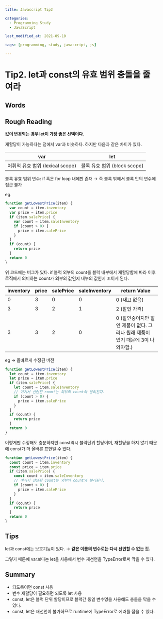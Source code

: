 ```yaml
---
title: Javascript Tip2

categories:
  - Programming Study
  - JavaScript

last_modified_at: 2021-09-10

tags: [programming, study, javascript, js]

---
```


# Tip2. let과 const의 유효 범위 충돌을 줄여라

## Words



## Rough Reading

**값이 변경되는 경우 let이 가장 좋은 선택이다.**

재할당이 가능하다는 점에서 var과 비슷하다. 하지만 다음과 같은 차이가 있다.

| var                              | let                          |
| -------------------------------- | ---------------------------- |
| 어휘적 유효 범위 (lexical scope) | 블록 유효 범위 (block scope) |

블록 유효 범위 변수: if 혹은 for loop 내에만 존재 → 즉 블록 밖에서 블록 안의 변수에 접근 불가

eg.

~~~javascript
function getLowestPrice(item) {
  var count = item.inventory
  var price = item.price
  if (item.salePrice) {
    var count = item.saleInventory
    if (count > 0) {
      price = item.salePrice
    }
  }
  if (count) {
    return price
  }
  return 0
}
~~~

위 코드에는 버그가 있다. if 블럭 외부의 count를 블럭 내부에서 재할당함에 따라 이후 로직에서 의미하는 count가 외부의 값인지 내부의 값인지 꼬이게 된다.

| inventory | price | salePrice | saleInventory | return Value                                                 |
| --------- | ----- | --------- | ------------- | ------------------------------------------------------------ |
| 0         | 3     | 0         | 0             | 0 (재고 없음)                                                |
| 3         | 3     | 2         | 1             | 2 (할인 가격)                                                |
| 3         | 3     | 2         | 0             | 0 (할인중이지만 할인 제품이 없다. 그러나 원래 제품이 있기 때문에 3이 나와야함.) |



eg → 올바르게 수정된 버전

~~~javascript
function getLowestPrice(item) {
  let count = item.inventory
  let price = item.price
  if (item.salePrice) {
    let count = item.saleInventory
    // 여기서 선언된 count는 외부의 count와 분리된다.
    if (count > 0) {
      price = item.salePrice
    }
  }
  if (count) {
    return price
  }
  return 0
}
~~~

이렇게만 수정해도 충분하지만 const역시 블럭단위 할당이며, 재할당을 하지 않기 때문에 const가 더 올바른 표현일 수 있다.

~~~javascript
function getLowestPrice(item) {
  const count = item.inventory
  const price = item.price
  if (item.salePrice) {
    const count = item.saleInventory
    // 여기서 선언된 count는 외부의 count와 분리된다.
    if (count > 0) {
      price = item.salePrice
    }
  }
  if (count) {
    return price
  }
  return 0
}
~~~



## Tips

let과 const에는 보호기능이 있다. → **같은 이름의 변수로는 다시 선언할 수 없는 것.**

그렇기 때문에 var보다는 let을 사용해서 변수 재선언을 TypeError로써 막을 수 있다.



## Summary

* 되도록이면 const 사용
* 변수 재할당이 필요하면 되도록 let 사용
* const, let은 블럭 단위 할당이므로 블럭간 동일 변수명을 사용해도 충돌을 막을 수 있다.
* const, let은 재선언이 불가하므로 runtime에 TypeError로 에러를 잡을 수 있다.
